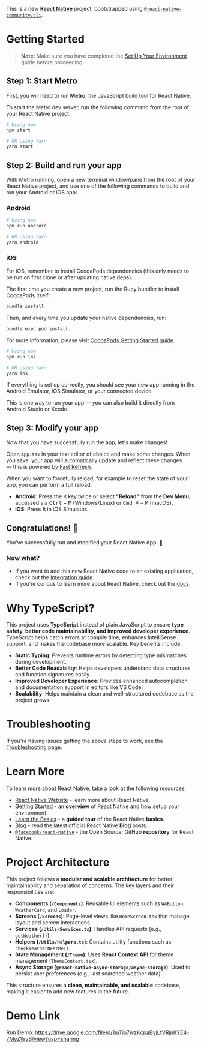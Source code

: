 This is a new [**React Native**](https://reactnative.dev) project, bootstrapped using [`@react-native-community/cli`](https://github.com/react-native-community/cli).

# Getting Started

> **Note**: Make sure you have completed the [Set Up Your Environment](https://reactnative.dev/docs/set-up-your-environment) guide before proceeding.

## Step 1: Start Metro

First, you will need to run **Metro**, the JavaScript build tool for React Native.

To start the Metro dev server, run the following command from the root of your React Native project:

```sh
# Using npm
npm start

# OR using Yarn
yarn start
```

## Step 2: Build and run your app

With Metro running, open a new terminal window/pane from the root of your React Native project, and use one of the following commands to build and run your Android or iOS app:

### Android

```sh
# Using npm
npm run android

# OR using Yarn
yarn android
```

### iOS

For iOS, remember to install CocoaPods dependencies (this only needs to be run on first clone or after updating native deps).

The first time you create a new project, run the Ruby bundler to install CocoaPods itself:

```sh
bundle install
```

Then, and every time you update your native dependencies, run:

```sh
bundle exec pod install
```

For more information, please visit [CocoaPods Getting Started guide](https://guides.cocoapods.org/using/getting-started.html).

```sh
# Using npm
npm run ios

# OR using Yarn
yarn ios
```

If everything is set up correctly, you should see your new app running in the Android Emulator, iOS Simulator, or your connected device.

This is one way to run your app — you can also build it directly from Android Studio or Xcode.

## Step 3: Modify your app

Now that you have successfully run the app, let's make changes!

Open `App.tsx` in your text editor of choice and make some changes. When you save, your app will automatically update and reflect these changes — this is powered by [Fast Refresh](https://reactnative.dev/docs/fast-refresh).

When you want to forcefully reload, for example to reset the state of your app, you can perform a full reload:

- **Android**: Press the <kbd>R</kbd> key twice or select **"Reload"** from the **Dev Menu**, accessed via <kbd>Ctrl</kbd> + <kbd>M</kbd> (Windows/Linux) or <kbd>Cmd ⌘</kbd> + <kbd>M</kbd> (macOS).
- **iOS**: Press <kbd>R</kbd> in iOS Simulator.

## Congratulations! :tada:

You've successfully run and modified your React Native App. :partying_face:

### Now what?

- If you want to add this new React Native code to an existing application, check out the [Integration guide](https://reactnative.dev/docs/integration-with-existing-apps).
- If you're curious to learn more about React Native, check out the [docs](https://reactnative.dev/docs/getting-started).

# Why TypeScript?

This project uses **TypeScript** instead of plain JavaScript to ensure **type safety, better code maintainability, and improved developer experience**. TypeScript helps catch errors at compile time, enhances IntelliSense support, and makes the codebase more scalable. Key benefits include:

- **Static Typing**: Prevents runtime errors by detecting type mismatches during development.
- **Better Code Readability**: Helps developers understand data structures and function signatures easily.
- **Improved Developer Experience**: Provides enhanced autocompletion and documentation support in editors like VS Code.
- **Scalability**: Helps maintain a clean and well-structured codebase as the project grows.

# Troubleshooting

If you're having issues getting the above steps to work, see the [Troubleshooting](https://reactnative.dev/docs/troubleshooting) page.

# Learn More

To learn more about React Native, take a look at the following resources:

- [React Native Website](https://reactnative.dev) - learn more about React Native.
- [Getting Started](https://reactnative.dev/docs/environment-setup) - an **overview** of React Native and how setup your environment.
- [Learn the Basics](https://reactnative.dev/docs/getting-started) - a **guided tour** of the React Native **basics**.
- [Blog](https://reactnative.dev/blog) - read the latest official React Native **Blog** posts.
- [`@facebook/react-native`](https://github.com/facebook/react-native) - the Open Source; GitHub **repository** for React Native.

# Project Architecture

This project follows a **modular and scalable architecture** for better maintainability and separation of concerns. The key layers and their responsibilities are:

- **Components (`/Components`)**: Reusable UI elements such as `WAButton`, `WeatherCard`, and `Loader`.
- **Screens (`/Screens`)**: Page-level views like `HomeScreen.tsx` that manage layout and screen interactions.
- **Services (`/Utils/Services.ts`)**: Handles API requests (e.g., `getWeather()`).
- **Helpers (`/Utils/Helpers.ts`)**: Contains utility functions such as `checkWeatherNearMe()`.
- **State Management (`/Theme`)**: Uses **React Context API** for theme management (`ThemeContext.tsx`).
- **Async Storage (`@react-native-async-storage/async-storage`)**: Used to persist user preferences (e.g., last searched weather data).

This structure ensures a **clean, maintainable, and scalable** codebase, making it easier to add new features in the future.

# Demo Link
Run Demo: https://drive.google.com/file/d/1mTio7wzKcpaByjLfVRjn8YE4-7MyZWyB/view?usp=sharing
